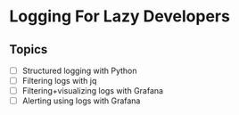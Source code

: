 # Logging For Lazy Developers

## Topics

- [ ] Structured logging with Python
- [ ] Filtering logs with jq
- [ ] Filtering+visualizing logs with Grafana
- [ ] Alerting using logs with Grafana
